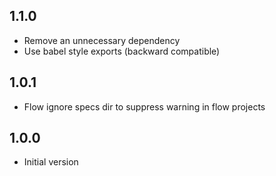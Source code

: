 ## 1.1.0

- Remove an unnecessary dependency
- Use babel style exports (backward compatible)

## 1.0.1

- Flow ignore specs dir to suppress warning in flow projects

## 1.0.0

- Initial version
